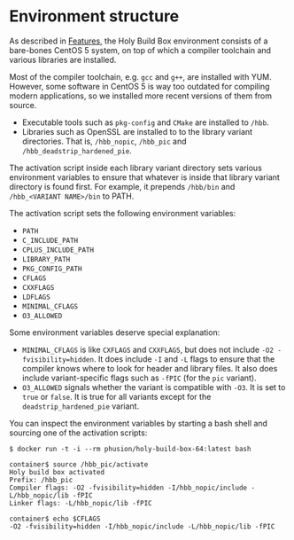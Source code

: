 # Environment structure

As described in [Features](README.md#features), the Holy Build Box environment consists of a bare-bones CentOS 5 system, on top of which a compiler toolchain and various libraries are installed.

Most of the compiler toolchain, e.g. `gcc` and `g++`, are installed with YUM. However, some software in CentOS 5 is way too outdated for compiling modern applications, so we installed more recent versions of them from source.

 * Executable tools such as `pkg-config` and `CMake` are installed to `/hbb`.
 * Libraries such as OpenSSL are installed to to the library variant directories. That is, `/hbb_nopic`, `/hbb_pic` and `/hbb_deadstrip_hardened_pie`.

The activation script inside each library variant directory sets various environment variables to ensure that whatever is inside that library variant directory is found first. For example, it prepends `/hbb/bin` and `/hbb_<VARIANT NAME>/bin` to PATH.

The activation script sets the following environment variables:

 * `PATH`
 * `C_INCLUDE_PATH`
 * `CPLUS_INCLUDE_PATH`
 * `LIBRARY_PATH`
 * `PKG_CONFIG_PATH`
 * `CFLAGS`
 * `CXXFLAGS`
 * `LDFLAGS`
 * `MINIMAL_CFLAGS`
 * `O3_ALLOWED`

Some environment variables deserve special explanation:

 * `MINIMAL_CFLAGS` is like `CXFLAGS` and `CXXFLAGS`, but does not include `-O2 -fvisibility=hidden`. It does include `-I` and `-L` flags to ensure that the compiler knows where to look for header and library files. It also does include variant-specific flags such as `-fPIC` (for the `pic` variant).
 * `O3_ALLOWED` signals whether the variant is compatible with `-O3`. It is set to `true` or `false`. It is true for all variants except for the `deadstrip_hardened_pie` variant.

You can inspect the environment variables by starting a bash shell and sourcing one of the activation scripts:

    $ docker run -t -i --rm phusion/holy-build-box-64:latest bash
    
    container$ source /hbb_pic/activate
    Holy build box activated
    Prefix: /hbb_pic
    Compiler flags: -O2 -fvisibility=hidden -I/hbb_nopic/include -L/hbb_nopic/lib -fPIC
    Linker flags: -L/hbb_nopic/lib -fPIC

    container$ echo $CFLAGS
    -O2 -fvisibility=hidden -I/hbb_nopic/include -L/hbb_nopic/lib -fPIC
